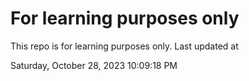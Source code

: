 # For learning purposes only
This repo is for learning purposes only.
Last updated at

Saturday, October 28, 2023 10:09:18 PM

